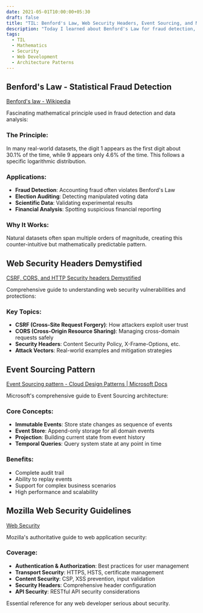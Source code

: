 ```yaml
---
date: 2021-05-01T10:00:00+05:30
draft: false
title: "TIL: Benford's Law, Web Security Headers, Event Sourcing, and Mozilla Security Guidelines"
description: "Today I learned about Benford's Law for fraud detection, comprehensive web security including CSRF/CORS, Microsoft's Event Sourcing pattern, and Mozilla's web security guidelines."
tags:
  - TIL
  - Mathematics
  - Security
  - Web Development
  - Architecture Patterns
---
```


## Benford's Law - Statistical Fraud Detection

[Benford's law - Wikipedia](https://en.wikipedia.org/wiki/Benford%27s_law)

Fascinating mathematical principle used in fraud detection and data analysis:

### The Principle:
In many real-world datasets, the digit 1 appears as the first digit about 30.1% of the time, while 9 appears only 4.6% of the time. This follows a specific logarithmic distribution.

### Applications:
- **Fraud Detection**: Accounting fraud often violates Benford's Law
- **Election Auditing**: Detecting manipulated voting data
- **Scientific Data**: Validating experimental results
- **Financial Analysis**: Spotting suspicious financial reporting

### Why It Works:
Natural datasets often span multiple orders of magnitude, creating this counter-intuitive but mathematically predictable pattern.

## Web Security Headers Demystified

[CSRF, CORS, and HTTP Security headers Demystified](https://blog.vnaik.com/posts/web-attacks.html)

Comprehensive guide to understanding web security vulnerabilities and protections:

### Key Topics:
- **CSRF (Cross-Site Request Forgery)**: How attackers exploit user trust
- **CORS (Cross-Origin Resource Sharing)**: Managing cross-domain requests safely
- **Security Headers**: Content Security Policy, X-Frame-Options, etc.
- **Attack Vectors**: Real-world examples and mitigation strategies

## Event Sourcing Pattern

[Event Sourcing pattern - Cloud Design Patterns | Microsoft Docs](https://docs.microsoft.com/en-us/azure/architecture/patterns/event-sourcing)

Microsoft's comprehensive guide to Event Sourcing architecture:

### Core Concepts:
- **Immutable Events**: Store state changes as sequence of events
- **Event Store**: Append-only storage for all domain events
- **Projection**: Building current state from event history
- **Temporal Queries**: Query system state at any point in time

### Benefits:
- Complete audit trail
- Ability to replay events
- Support for complex business scenarios
- High performance and scalability

## Mozilla Web Security Guidelines

[Web Security](https://infosec.mozilla.org/guidelines/web_security)

Mozilla's authoritative guide to web application security:

### Coverage:
- **Authentication & Authorization**: Best practices for user management
- **Transport Security**: HTTPS, HSTS, certificate management
- **Content Security**: CSP, XSS prevention, input validation
- **Security Headers**: Comprehensive header configuration
- **API Security**: RESTful API security considerations

Essential reference for any web developer serious about security.